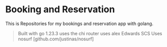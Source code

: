 # Booking and Reservation

This is Repositories for my bookings and reservation app with golang.

>Built with go 1.23.3
>uses the chi router
>uses alex Edwards SCS
>Uses nosurf [github.com/justinas/nosurf] 